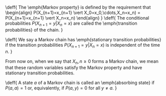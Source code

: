 \deff{
The \emph{Markov property} is defined by the requirement that
\begin{align}
	P(X_{n+1}=x_{n+1} \vert X_0=x_0,\cdots,X_n=x_n) = P(X_{n+1}=x_{n+1} \vert X_n=x_n)
\end{align}
}
\deff{
	The conditional probabilities $P(X_{n+1}=y \vert X_n=x)$ are called the \emph{transition probabilities} of the chain.
}

\deff{
	We say a Markov chain has \emph{stationary transition probabilities} if the transition probabilities $P(X_{n+1}=y \vert X_n=x)$ is independent of the time $n$.
}

From now on, when we say that $X_n, n \ge 0$ forms a Markov chain, we mean that these random variables satisfy the Markov property and have stationary transition probabilities.

\deff{
	A state $a$ of a Markov chain is called an \emph{absorbing state} if $P(a,a) = 1$ or, equivalently, if $P(a,y) = 0$ for all $y \ne a$.
}